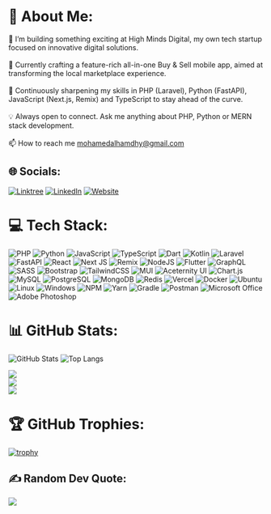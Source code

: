 # 💫 About Me:
🚀 I’m building something exciting at High Minds Digital, my own tech startup focused on innovative digital solutions.<br><br>
📱 Currently crafting a feature-rich all-in-one Buy & Sell mobile app, aimed at transforming the local marketplace experience.<br><br>
🧠 Continuously sharpening my skills in PHP (Laravel), Python (FastAPI), JavaScript (Next.js, Remix) and TypeScript to stay ahead of the curve.<br><br>
💡 Always open to connect. Ask me anything about PHP, Python or MERN stack development.<br><br>
📫 How to reach me mohamedalhamdhy@gmail.com


## 🌐 Socials:
[![Linktree](https://img.shields.io/badge/Linktree-43E55C?logo=linktree&logoColor=white)](https://linktr.ee/mohamedalhamdhy)
[![LinkedIn](https://img.shields.io/badge/LinkedIn-%230077B5.svg?logo=linkedin&logoColor=white)](https://www.linkedin.com/in/mohamedhamdhy/)
[![Website](https://img.shields.io/badge/Website-000000?logo=vercel&logoColor=white)](https://mohamedalhamdhy.vercel.app/)


# 💻 Tech Stack:
![PHP](https://img.shields.io/badge/php-%23777BB4.svg?style=for-the-badge&logo=php&logoColor=white)
![Python](https://img.shields.io/badge/python-3670A0?style=for-the-badge&logo=python&logoColor=ffdd54)
![JavaScript](https://img.shields.io/badge/javascript-%23323330.svg?style=for-the-badge&logo=javascript&logoColor=%23F7DF1E)
![TypeScript](https://img.shields.io/badge/typescript-%23007ACC.svg?style=for-the-badge&logo=typescript&logoColor=white)
![Dart](https://img.shields.io/badge/dart-%230175C2.svg?style=for-the-badge&logo=dart&logoColor=white)
![Kotlin](https://img.shields.io/badge/kotlin-%230095D5.svg?style=for-the-badge&logo=kotlin&logoColor=white)
![Laravel](https://img.shields.io/badge/laravel-%23FF2D20.svg?style=for-the-badge&logo=laravel&logoColor=white)
![FastAPI](https://img.shields.io/badge/FastAPI-005571?style=for-the-badge&logo=fastapi&logoColor=white)
![React](https://img.shields.io/badge/react-%2320232a.svg?style=for-the-badge&logo=react&logoColor=%2361DAFB)
![Next JS](https://img.shields.io/badge/Next-black?style=for-the-badge&logo=next.js&logoColor=white)
![Remix](https://img.shields.io/badge/remix-%2314141E.svg?style=for-the-badge&logo=remix&logoColor=white)
![NodeJS](https://img.shields.io/badge/node.js-6DA55F?style=for-the-badge&logo=node.js&logoColor=white)
![Flutter](https://img.shields.io/badge/Flutter-%2302569B.svg?style=for-the-badge&logo=Flutter&logoColor=white)
![GraphQL](https://img.shields.io/badge/-GraphQL-E10098?style=for-the-badge&logo=graphql&logoColor=white)
![SASS](https://img.shields.io/badge/SASS-hotpink.svg?style=for-the-badge&logo=SASS&logoColor=white)
![Bootstrap](https://img.shields.io/badge/bootstrap-%23563D7C.svg?style=for-the-badge&logo=bootstrap&logoColor=white)
![TailwindCSS](https://img.shields.io/badge/tailwindcss-%2338B2AC.svg?style=for-the-badge&logo=tailwind-css&logoColor=white)
![MUI](https://img.shields.io/badge/MUI-%230081CB.svg?style=for-the-badge&logo=material-ui&logoColor=white)
![Aceternity UI](https://img.shields.io/badge/AceternityUI-%23000000.svg?style=for-the-badge&logo=react&logoColor=white)
![Chart.js](https://img.shields.io/badge/chart.js-F5788D.svg?style=for-the-badge&logo=chart.js&logoColor=white)
![MySQL](https://img.shields.io/badge/mysql-%2300f.svg?style=for-the-badge&logo=mysql&logoColor=white)
![PostgreSQL](https://img.shields.io/badge/postgresql-%23316192.svg?style=for-the-badge&logo=postgresql&logoColor=white)
![MongoDB](https://img.shields.io/badge/MongoDB-%234ea94b.svg?style=for-the-badge&logo=mongodb&logoColor=white)
![Redis](https://img.shields.io/badge/Redis-%23DC382D.svg?style=for-the-badge&logo=redis&logoColor=white)
![Vercel](https://img.shields.io/badge/vercel-%23000000.svg?style=for-the-badge&logo=vercel&logoColor=white)
![Docker](https://img.shields.io/badge/docker-%230db7ed.svg?style=for-the-badge&logo=docker&logoColor=white)
![Ubuntu](https://img.shields.io/badge/Ubuntu-E95420?style=for-the-badge&logo=ubuntu&logoColor=white)
![Linux](https://img.shields.io/badge/Linux-FCC624?style=for-the-badge&logo=linux&logoColor=black)
![Windows](https://img.shields.io/badge/Windows-0078D6?style=for-the-badge&logo=windows&logoColor=white)
![NPM](https://img.shields.io/badge/NPM-%23000000.svg?style=for-the-badge&logo=npm&logoColor=white)
![Yarn](https://img.shields.io/badge/yarn-%232C8EBB.svg?style=for-the-badge&logo=yarn&logoColor=white)
![Gradle](https://img.shields.io/badge/Gradle-02303A.svg?style=for-the-badge&logo=Gradle&logoColor=white)
![Postman](https://img.shields.io/badge/Postman-FF6C37?style=for-the-badge&logo=postman&logoColor=white)
![Microsoft Office](https://img.shields.io/badge/Microsoft%20Office-D83B01?style=for-the-badge&logo=microsoft-office&logoColor=white)
![Adobe Photoshop](https://img.shields.io/badge/adobephotoshop-%2331A8FF.svg?style=for-the-badge&logo=adobephotoshop&logoColor=white)

# 📊 GitHub Stats:
![GitHub Stats](https://github-readme-stats.vercel.app/api?username=mohamedhamdhy&theme=react&show_icons=true&count_private=true)
![Top Langs](https://github-readme-stats.vercel.app/api/top-langs/?username=mohamedhamdhy&theme=react&layout=compact&cache_seconds=60)


![](https://github-readme-streak-stats.herokuapp.com/api?username=amila-t-kumarasekara&theme=react&hide_border=false&include_all_commits=true&count_private=true)<br/>
![](https://github-readme-streak-stats.herokuapp.com/?user=amila-t-kumarasekara&theme=react&hide_border=false)<br/>
![](https://github-readme-streak-stats.herokuapp.com/api/top-langs/?username=amila-t-kumarasekara&theme=react&hide_border=false&include_all_commits=true&count_private=true&layout=compact)


# 🏆 GitHub Trophies:
[![trophy](https://github-profile-trophy.vercel.app/?username=ryo-ma&theme=onedark)](https://github.com/ryo-ma/github-profile-trophy)


## ✍️ Random Dev Quote:
![](https://quotes-github-readme.vercel.app/api?type=horizontal&theme=radical)

